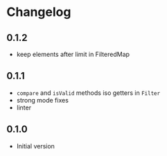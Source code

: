 # Changelog

## 0.1.2

- keep elements after limit in FilteredMap

## 0.1.1

- `compare` and `isValid` methods iso getters in `Filter`
- strong mode fixes
- linter 

## 0.1.0

- Initial version
